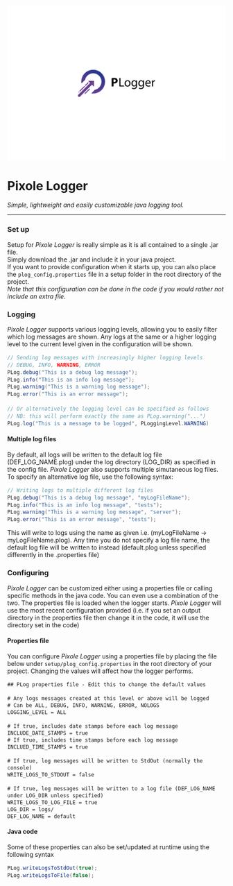 <p align="center"><img src="docs/media/logo.svg"/></p>

# Pixole Logger
*Simple, lightweight and easily customizable java logging tool.*
<hr>

### Set up

Setup for *Pixole Logger* is really simple as it is all contained to a single .jar file.<br>
Simply download the .jar and include it in your java project.<br>
If you want to provide configuration when it starts up, you can also place the ```plog_config.properties``` file in a setup folder in the root directory of the project. <br>
*Note that this configuration can be done in the code if you would rather not include an extra file.*

### Logging
*Pixole Logger* supports various logging levels, allowing you to easily filter which log messages are shown. Any logs at the same or a higher logging level to the current level given in the configuration will be shown.
~~~ java
// Sending log messages with increasingly higher logging levels
// DEBUG, INFO, WARNING, ERROR
PLog.debug("This is a debug log message");
PLog.info("This is an info log message");
PLog.warning("This is a warning log message");
PLog.error("This is an error message");

// Or alternatively the logging level can be specified as follows
// NB: this will perform exactly the same as PLog.warning("...")
PLog.log("This is a message to be logged", PLoggingLevel.WARNING)
~~~


#### Multiple log files
By default, all logs will be written to the default log file (DEF_LOG_NAME.plog) under the log directory (LOG_DIR) as specified in the config file. *Pixole Logger* also supports multiple simutaneous log files. To specify an alternative log file, use the following syntax:
~~~ java
// Writing logs to multiple different log files
PLog.debug("This is a debug log message", "myLogFileName");
PLog.info("This is an info log message", "tests");
PLog.warning("This is a warning log message", "server");
PLog.error("This is an error message", "tests");
~~~


This will write to logs using the name as given i.e. (myLogFileName -> myLogFileName.plog). Any time you do not specify a log file name, the default log file will be written to instead (default.plog unless specified differently in the .properties file)

### Configuring
*Pixole Logger* can be customized either using a properties file or calling specific methods in the java code. You can even use a combination of the two. The properties file is loaded when the logger starts. *Pixole Logger* will use the most recent configuration provided (i.e. if you set an output directory in the properties file then change it in the code, it will use the directory set in the code) 

#### Properties file
You can configure *Pixole Logger* using a properties file by placing the file below under ```setup/plog_config.properties``` in the root directory of your project. Changing the values will affect how the logger performs.

~~~ java-properties
## PLog properties file - Edit this to change the default values

# Any logs messages created at this level or above will be logged
# Can be ALL, DEBUG, INFO, WARNING, ERROR, NOLOGS
LOGGING_LEVEL = ALL

# If true, includes date stamps before each log message
INCLUDE_DATE_STAMPS = true
# If true, includes time stamps before each log message
INCLUED_TIME_STAMPS = true

# If true, log messages will be written to StdOut (normally the console)
WRITE_LOGS_TO_STDOUT = false

# If true, log messages will be written to a log file (DEF_LOG_NAME under LOG_DIR unless specified)
WRITE_LOGS_TO_LOG_FILE = true
LOG_DIR = logs/
DEF_LOG_NAME = default
~~~

#### Java code
Some of these properties can also be set/updated at runtime using the following syntax

~~~ java
PLog.writeLogsToStdOut(true);
PLog.writeLogsToFile(false);
~~~